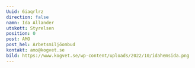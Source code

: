 ```yaml
---
Uuid: 6iaqrlrz
direction: false
namn: Ida Allander
utskott: Styrelsen
position: 0
post: AMO
post_hel: Arbetsmiljöombud
kontakt: amo@kogvet.se
bild: https://www.kogvet.se/wp-content/uploads/2022/10/idahemsida.png
---
```

